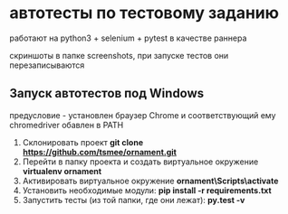# автотесты по тестовому заданию
работают на python3 + selenium + pytest в качестве раннера

скриншоты в папке screenshots, при запуске тестов они перезаписываются

## Запуск автотестов под Windows
предусловие - установлен браузер Chrome и соответствующий ему chromedriver обавлен в PATH

1. Склонировать проект
**git clone https://github.com/tsmee/ornament.git**
2. Перейти в папку проекта и создать виртуальное окружение
**virtualenv ornament**
3. Активировать виртуальное окружение 
**ornament\Scripts\activate**
4. Установить необходимые модули:
**pip install -r requirements.txt**
5. Запустить тесты (из той папки, где они лежат):
**py.test -v**
